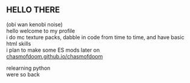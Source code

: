 ## HELLO THERE
(obi wan kenobi noise)<br>
hello welcome to my profile<br>
i do mc texture packs, dabble in code from time to time, and have basic html skills<br>
i plan to make some ES mods later on<br>
<a href="https://chasmofdoom.github.io/chasmofdoom">chasmofdoom.github.io/chasmofdoom</a>

relearning python<br>
were so back
